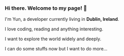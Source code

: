 ### Hi there. Welcome to my page! 👋
<p>I'm Yun, a developer currently living in <b>Dublin, Ireland</b>. </p>
<p>I love coding, reading and anything interesting.</p>
<p>I want to explore the world widely and deeply.</p>
<p>I can do some stuffs now but I want to do more...</p>

<!--
**CraneWvs/CraneWvs** is a ✨ _special_ ✨ repository because its `README.md` (this file) appears on your GitHub profile.

Here are some ideas to get you started:

- 🔭 I’m currently working on ...
- 🌱 I’m currently learning ...
- 👯 I’m looking to collaborate on ...
- 🤔 I’m looking for help with ...
- 💬 Ask me about ...
- 📫 How to reach me: ...
- 😄 Pronouns: ...
- ⚡ Fun fact: ...
-->
